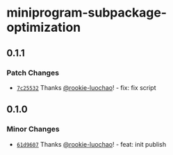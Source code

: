 # miniprogram-subpackage-optimization

## 0.1.1

### Patch Changes

- [`7c25532`](https://github.com/rookie-luochao/miniprogram-subpackage-optimization/commit/7c255321cf0ce8a5c4ea6179f40ee01a6220f76a) Thanks [@rookie-luochao](https://github.com/rookie-luochao)! - fix: fix script

## 0.1.0

### Minor Changes

- [`61d9607`](https://github.com/rookie-luochao/miniprogram-subpackage-optimization/commit/61d96072aebd71ac50c7a65a1fbae27af7ea5d30) Thanks [@rookie-luochao](https://github.com/rookie-luochao)! - feat: init publish
